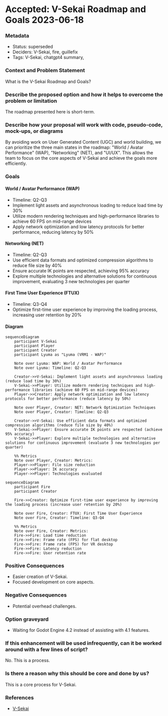 # Accepted: V-Sekai Roadmap and Goals 2023-06-18

### Metadata

- Status: superseded
- Deciders: V-Sekai, fire, guillefix
- Tags: V-Sekai, chatgpt4 summary,

### Context and Problem Statement

What is the V-Sekai Roadmap and Goals?

### Describe the proposed option and how it helps to overcome the problem or limitation

The roadmap presented here is short-term.

### Describe how your proposal will work with code, pseudo-code, mock-ups, or diagrams

By avoiding work on User Generated Content (UGC) and world building, we can prioritize the three main states in the roadmap: "World / Avatar Performance" (WAP), "Networking" (NET), and "UI/UX". This allows the team to focus on the core aspects of V-Sekai and achieve the goals more efficiently.

### Goals

#### World / Avatar Performance (WAP)

- Timeline: Q2-Q3
- Implement light assets and asynchronous loading to reduce load time by 30%
- Utilize modern rendering techniques and high-performance libraries to achieve 60 FPS on mid-range devices
- Apply network optimization and low latency protocols for better performance, reducing latency by 50%

#### Networking (NET)

- Timeline: Q2-Q3
- Use efficient data formats and optimized compression algorithms to reduce file size by 40%
- Ensure accurate IK points are respected, achieving 95% accuracy
- Explore multiple technologies and alternative solutions for continuous improvement, evaluating 3 new technologies per quarter

#### First Time User Experience (FTUX)

- Timeline: Q3-Q4
- Optimize first-time user experience by improving the loading process, increasing user retention by 20%

#### Diagram

```mermaid
sequenceDiagram
    participant V-Sekai
    participant Player
    participant Creator
    participant Lyuma as "Lyuma (VRM1 - WAP)"

    Note over Lyuma: WAP: World / Avatar Performance
    Note over Lyuma: Timeline: Q2-Q3

    Creator->>V-Sekai: Implement light assets and asynchronous loading (reduce load time by 30%)
    V-Sekai->>Player: Utilize modern rendering techniques and high-performance libraries (achieve 60 FPS on mid-range devices)
    Player->>Creator: Apply network optimization and low latency protocols for better performance (reduce latency by 50%)

    Note over Player, Creator: NET: Network Optimization Techniques
    Note over Player, Creator: Timeline: Q2-Q3

    Creator->>V-Sekai: Use efficient data formats and optimized compression algorithms (reduce file size by 40%)
    V-Sekai->>Player: Ensure accurate IK points are respected (achieve 95% accuracy)
    V-Sekai->>Player: Explore multiple technologies and alternative solutions for continuous improvement (evaluate 3 new technologies per quarter)

    %% Metrics
    Note over Player, Creator: Metrics:
    Player->>Player: File size reduction
    Player->>Player: IK accuracy
    Player->>Player: Technologies evaluated

```

```mermaid
sequenceDiagram
    participant Fire
    participant Creator

    Fire->>Creator: Optimize first-time user experience by improving the loading process (increase user retention by 20%)

    Note over Fire, Creator: FTUX: First Time User Experience
    Note over Fire, Creator: Timeline: Q3-Q4

    %% Metrics
    Note over Fire, Creator: Metrics:
    Fire->>Fire: Load time reduction
    Fire->>Fire: Frame rate (FPS) for flat desktop
    Fire->>Fire: Frame rate (FPS) for VR desktop
    Fire->>Fire: Latency reduction
    Fire->>Fire: User retention rate
```

### Positive Consequences

- Easier creation of V-Sekai.
- Focused development on core aspects.

### Negative Consequences

- Potential overhead challenges.

### Option graveyard

- Waiting for Godot Engine 4.2 instead of assisting with 4.1 features.

### If this enhancement will be used infrequently, can it be worked around with a few lines of script?

No. This is a process.

### Is there a reason why this should be core and done by us?

This is a core process for V-Sekai.

### References

- [V-Sekai](https://v-sekai.org/)
